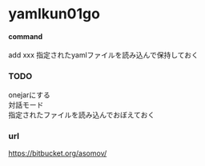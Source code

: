 # yamlkun01go


#### command
add xxx 指定されたyamlファイルを読み込んで保持しておく  


### TODO

onejarにする  
対話モード  
指定されたファイルを読み込んでおぼえておく  


### url
https://bitbucket.org/asomov/  
